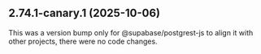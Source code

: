## 2.74.1-canary.1 (2025-10-06)

This was a version bump only for @supabase/postgrest-js to align it with other projects, there were no code changes.